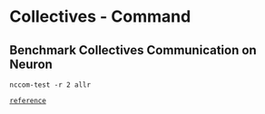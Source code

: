 # Collectives - Command

## Benchmark Collectives Communication on Neuron

```shell
nccom-test -r 2 allr
```

[`reference`](https://awsdocs-neuron.readthedocs-hosted.com/en/latest/tools/neuron-sys-tools/nccom-test.html)
